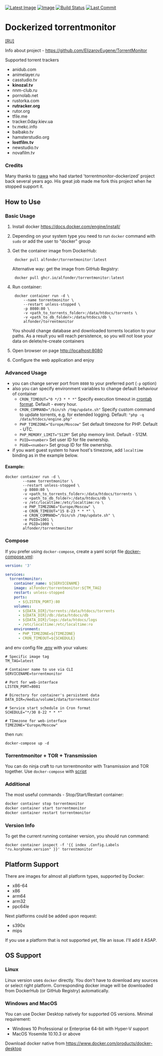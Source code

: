 [![Latest Image](https://img.shields.io/docker/v/alfonder/torrentmonitor?color=lightgreen&label=latest)](https://hub.docker.com/r/alfonder/torrentmonitor)
[![Image](https://img.shields.io/docker/image-size/alfonder/torrentmonitor?sort=semver)](https://hub.docker.com/r/alfonder/torrentmonitor)
[![Build Status](https://img.shields.io/github/actions/workflow/status/alfonder/torrentmonitor-dockerized/deploy.yml?logo=github)](https://github.com/alfonder/torrentmonitor-dockerized/actions/workflows/deploy.yml)
[![Last Commit](https://img.shields.io/github/last-commit/alfonder/torrentmonitor-dockerized?logo=github)](https://github.com/alfonder/torrentmonitor-dockerized)

Dockerized torrentmonitor
========
[[RU]](./README-RU.md)

Info about project - https://github.com/ElizarovEugene/TorrentMonitor

Supported torrent trackers
- anidub.com
- animelayer.ru
- casstudio.tv
- **kinozal.tv**
- nnm-club.ru
- pornolab.net
- rustorka.com
- **rutracker.org**
- rutor.org
- tfile.me
- tracker.0day.kiev.ua
- tv.mekc.info
- baibako.tv 
- hamsterstudio.org
- **lostfilm.tv**
- newstudio.tv
- novafilm.tv

### Credits
Many thanks to [nawa](https://github.com/nawa) who had started 'torrentmonitor-dockerized' project back several years ago. His great job made me fork this project when he stopped support it.

## How to Use

### Basic Usage
1. Install docker https://docs.docker.com/engine/install/
2. Depending on your system type you need to run `docker` command with `sudo` or add the user to "docker" group
3. Get the container image from DockerHub: 

		docker pull alfonder/torrentmonitor:latest

	Alternative way: get the image from GitHub Registry:

		docker pull ghcr.io/alfonder/torrentmonitor:latest

4. Run container:

		docker container run -d \
			--name torrentmonitor \
			--restart unless-stopped \
			-p 8080:80 \
			-v <path_to_torrents_folder>:/data/htdocs/torrents \
			-v <path_to_db_folder>:/data/htdocs/db \
			alfonder/torrentmonitor
	You should change database and downloaded torrents location to your paths. As a result you will reach persistence, so you will not lose your data on delete/re-create containers

5. Open browser on page [http://localhost:8080](http://localhost:8080)
6. Configure the web application and enjoy

### Advanced Usage
- you can change server port from `8080` to your preferred port (`-p` option)
- also you can specify environment variables to change default behaviour of container 
	- `CRON_TIMEOUT="0 */3 * * *"` Specify execution timeout in [crontab format](https://crontab.guru/examples.html). Default - every hour.
	- `CRON_COMMAND="/bin/sh /tmp/update.sh"` Specify custom command to update torrents, e.g. for extended logging. Default: `"php -q /data/htdocs/engine.php"`
	- `PHP_TIMEZONE="Europe/Moscow"` Set default timezone for PHP. Default - UTC.
	- `PHP_MEMORY_LIMIT="512M"` Set php memory limit. Default - 512M.
	- `PUID=<number>` Set user ID for file ownership.
	- `PGUD=<number>` Set group ID for file ownership.
- if you want guest system to have host's timezone, add `localtime` binding as in the example below.

#### Example:

	docker container run -d \
			--name torrentmonitor \
			--restart unless-stopped \
			-p 8080:80 \
			-v <path_to_torrents_folder>:/data/htdocs/torrents \
			-v <path_to_db_folder>:/data/htdocs/db \
			-v /etc/localtime:/etc/localtime:ro \
			-e PHP_TIMEZONE="Europe/Moscow" \
			-e CRON_TIMEOUT="15 8-23 * * *" \
			-e CRON_COMMAND="/bin/sh /tmp/update.sh" \
			-e PUID=1001 \
			-e PGID=1000 \
			alfonder/torrentmonitor

### Compose
If you prefer using `docker-compose`, create a yaml script file [docker-compose.yml](docker-compose.yml):
```yaml
version: '3'

services:
  torrentmonitor:
    container_name: ${SERVICENAME}
    image: alfonder/torrentmonitor:${TM_TAG}
    restart: unless-stopped
    ports:
      - ${LISTEN_PORT}:80
    volumes:
      - ${DATA_DIR}/torrents:/data/htdocs/torrents
      - ${DATA_DIR}/db:/data/htdocs/db
      - ${DATA_DIR}/logs:/data/htdocs/logs
      - /etc/localtime:/etc/localtime:ro
    environment:
      - PHP_TIMEZONE=${TIMEZONE}
      - CRON_TIMEOUT=${SCHEDULE}
```
and env config file [.env](.env) with your values:
```shell
# Specific image tag
TM_TAG=latest

# Container name to use via CLI
SERVICENAME=torrentmonitor

# Port for web-interface
LISTEN_PORT=8081

# Directory for container's persistent data
DATA_DIR=/media/volume1/data/torrentmonitor

# Service start schedule in Cron format
SCHEDULE="*/30 8-22 * * *"

# TImezone for web-interface
TIMEZONE="Europe/Moscow"
```
then run: 

	docker-compose up -d

### Torrentmonitor + TOR + Transmission
You can do ninja craft to run torrentmonitor with Transmission and TOR together. Use `docker-compose` with [script](examples/docker-compose.yml)

### Additional
The most useful commands - Stop/Start/Restart container:
```bash
docker container stop torrentmonitor
docker container start torrentmonitor
docker container restart torrentmonitor
```

### Version Info
To get the current running container version, you should run command:
```
docker container inspect -f '{{ index .Config.Labels "ru.korphome.version" }}' torrentmonitor
```
## Platform Support
There are images for almost all platform types, supported by Docker:
- x86-64
- x86
- arm64
- arm32
- ppc64le

Next platforms could be added upon request:
- s390x
- mips

If you use a platform that is not supported yet, file an issue. I'll add it ASAP.

## OS Support
### Linux
Linux version uses `docker` directly. You don't have to download any sources or select right platform. Corresponding docker image will be downloaded from DockerHub (or GitHub Registry) automatically.

### Windows and MacOS
You can use Docker Desktop natively for supported OS versions. Minimal requirement:
	
- Windows 10 Professional or Enterprise 64-bit with Hyper-V support
- MacOS Yosemite 10.10.3 or above

Download docker native from https://www.docker.com/products/docker-desktop
